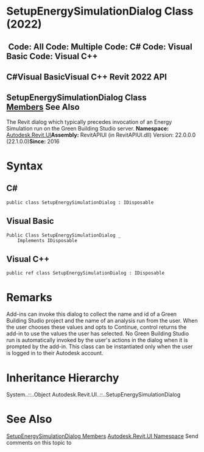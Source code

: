 # SetupEnergySimulationDialog Class (2022)

﻿
 Code: All Code: Multiple Code: C# Code: Visual Basic Code: Visual C++   
---  
C#Visual BasicVisual C++
Revit 2022 API  
---  
SetupEnergySimulationDialog Class  
[Members](c8311700-1fa3-430d-9c03-93bada186005.md "SetupEnergySimulationDialog Members") See Also  
---  
The Revit dialog which typically precedes invocation of an Energy Simulation run on the Green Building Studio server. 
**Namespace:** [Autodesk.Revit.UI](e86fd90a-8957-02a6-da7f-ced248966e3e.md "Autodesk.Revit.UI Namespace")**Assembly:** RevitAPIUI (in RevitAPIUI.dll) Version: 22.0.0.0 (22.1.0.0)**Since:** 2016 
# Syntax
C#  
---  
```text
public class SetupEnergySimulationDialog : IDisposable
```
  
Visual Basic  
---  
```text
Public Class SetupEnergySimulationDialog _
	Implements IDisposable
```
  
Visual C++  
---  
```text
public ref class SetupEnergySimulationDialog : IDisposable
```
  
# Remarks
Add-ins can invoke this dialog to collect the name and id of a Green Building Studio project and the name of an analysis run from the user. When the user chooses these values and opts to Continue, control returns the add-in to use the values the user has selected. No Green Building Studio run is automatically invoked by the user's actions in the dialog when it is prompted by the add-in.
This class can be instantiated only when the user is logged in to their Autodesk account. 
# Inheritance Hierarchy
System..::..Object Autodesk.Revit.UI..::..SetupEnergySimulationDialog
# See Also
[SetupEnergySimulationDialog Members](c8311700-1fa3-430d-9c03-93bada186005.md "SetupEnergySimulationDialog Members")
[Autodesk.Revit.UI Namespace](e86fd90a-8957-02a6-da7f-ced248966e3e.md "Autodesk.Revit.UI Namespace")
Send comments on this topic to 